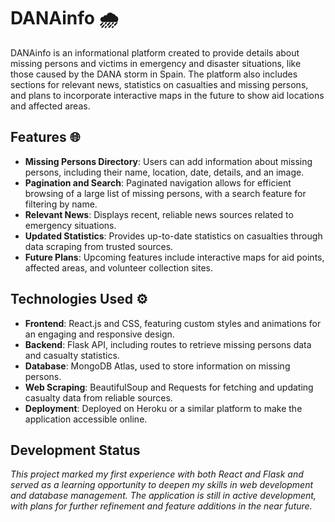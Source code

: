# DANAinfo 🌧️

DANAinfo is an informational platform created to provide details about missing persons and victims in emergency and disaster situations, like those caused by the DANA storm in Spain. The platform also includes sections for relevant news, statistics on casualties and missing persons, and plans to incorporate interactive maps in the future to show aid locations and affected areas.

## Features 🌐

- **Missing Persons Directory**: Users can add information about missing persons, including their name, location, date, details, and an image.
- **Pagination and Search**: Paginated navigation allows for efficient browsing of a large list of missing persons, with a search feature for filtering by name.
- **Relevant News**: Displays recent, reliable news sources related to emergency situations.
- **Updated Statistics**: Provides up-to-date statistics on casualties through data scraping from trusted sources.
- **Future Plans**: Upcoming features include interactive maps for aid points, affected areas, and volunteer collection sites.

## Technologies Used ⚙️

- **Frontend**: React.js and CSS, featuring custom styles and animations for an engaging and responsive design.
- **Backend**: Flask API, including routes to retrieve missing persons data and casualty statistics.
- **Database**: MongoDB Atlas, used to store information on missing persons.
- **Web Scraping**: BeautifulSoup and Requests for fetching and updating casualty data from reliable sources.
- **Deployment**: Deployed on Heroku or a similar platform to make the application accessible online.

## Development Status

*This project marked my first experience with both React and Flask and served as a learning opportunity to deepen my skills in web development and database management. The application is still in active development, with plans for further refinement and feature additions in the near future.*

